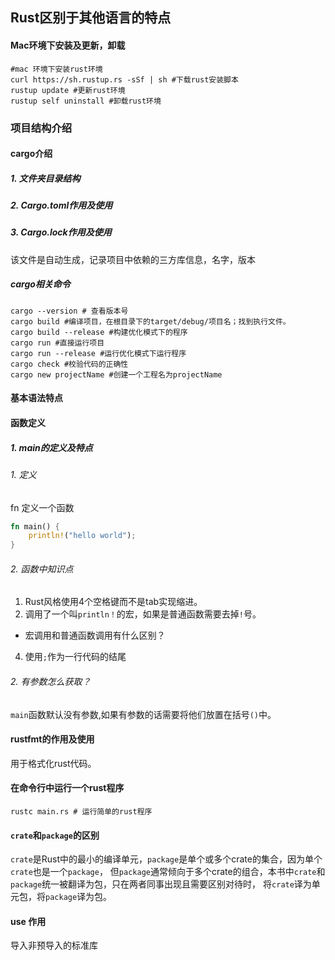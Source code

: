 ## Rust区别于其他语言的特点

#### Mac环境下安装及更新，卸载

```shell
#mac 环境下安装rust环境
curl https://sh.rustup.rs -sSf | sh #下载rust安装脚本
rustup update #更新rust环境
rustup self uninstall #卸载rust环境
```

### 项目结构介绍

#### cargo介绍

##### 1. 文件夹目录结构

##### 2. Cargo.toml作用及使用

##### 3. Cargo.lock作用及使用
该文件是自动生成，记录项目中依赖的三方库信息，名字，版本
##### cargo相关命令
```shell
cargo --version # 查看版本号
cargo build #编译项目，在根目录下的target/debug/项目名；找到执行文件。
cargo build --release #构建优化模式下的程序
cargo run #直接运行项目
cargo run --release #运行优化模式下运行程序
cargo check #校验代码的正确性
cargo new projectName #创建一个工程名为projectName
```


#### 基本语法特点

#### 函数定义

##### 1. main的定义及特点

###### 1. 定义
fn 定义一个函数
```rust
fn main() {
    println!("hello world");
}
```

###### 2. 函数中知识点

1. Rust风格使用4个空格键而不是tab实现缩进。
2. 调用了一个叫`println！`的宏，如果是普通函数需要去掉`!`号。 
* 宏调用和普通函数调用有什么区别？
4. 使用`;`作为一行代码的结尾

###### 2. 有参数怎么获取？

`main`函数默认没有参数,如果有参数的话需要将他们放置在括号`()`中。

#### rustfmt的作用及使用

用于格式化rust代码。

#### 在命令行中运行一个rust程序

```shell
rustc main.rs # 运行简单的rust程序
```

#### `crate`和`package`的区别
`crate`是Rust中的最小的编译单元，`package`是单个或多个crate的集合，因为单个`crate`也是一个`package`，
但`package`通常倾向于多个crate的组合，本书中`crate`和`package`统一被翻译为包，只在两者同事出现且需要区别对待时，
将`crate`译为单元包，将`package`译为包。


#### use 作用
导入非预导入的标准库